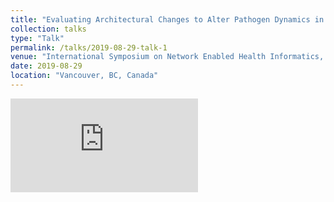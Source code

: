 ```yaml
---
title: "Evaluating Architectural Changes to Alter Pathogen Dynamics in a Dialysis Unit"
collection: talks
type: "Talk"
permalink: /talks/2019-08-29-talk-1
venue: "International Symposium on Network Enabled Health Informatics, Biomedicine and Bioinformatics (HI-BI-BI). ASONAM"
date: 2019-08-29
location: "Vancouver, BC, Canada"
---
```


![Presentation slides](http://HankyuJang.github.io/files/ppt/ASONAM19_Dialysis_architecture_changes.pdf)
